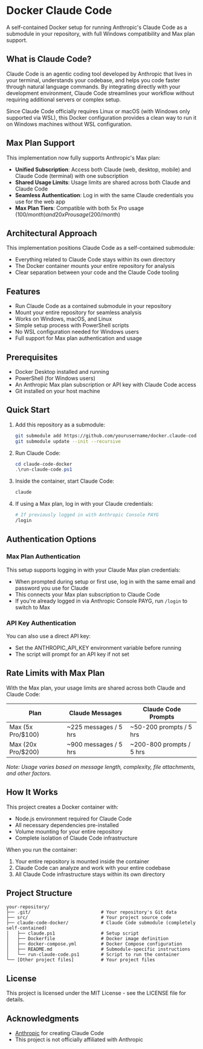 # Docker Claude Code

A self-contained Docker setup for running Anthropic's Claude Code as a submodule in your repository, with full Windows compatibility and Max plan support.

## What is Claude Code?

Claude Code is an agentic coding tool developed by Anthropic that lives in your terminal, understands your codebase, and helps you code faster through natural language commands. By integrating directly with your development environment, Claude Code streamlines your workflow without requiring additional servers or complex setup.

Since Claude Code officially requires Linux or macOS (with Windows only supported via WSL), this Docker configuration provides a clean way to run it on Windows machines without WSL configuration.

## Max Plan Support

This implementation now fully supports Anthropic's Max plan:

- **Unified Subscription**: Access both Claude (web, desktop, mobile) and Claude Code (terminal) with one subscription
- **Shared Usage Limits**: Usage limits are shared across both Claude and Claude Code
- **Seamless Authentication**: Log in with the same Claude credentials you use for the web app
- **Max Plan Tiers**: Compatible with both 5x Pro usage ($100/month) and 20x Pro usage ($200/month)

## Architectural Approach

This implementation positions Claude Code as a self-contained submodule:

- Everything related to Claude Code stays within its own directory
- The Docker container mounts your entire repository for analysis
- Clear separation between your code and the Claude Code tooling

## Features

- Run Claude Code as a contained submodule in your repository
- Mount your entire repository for seamless analysis
- Works on Windows, macOS, and Linux
- Simple setup process with PowerShell scripts
- No WSL configuration needed for Windows users
- Full support for Max plan authentication and usage

## Prerequisites

- Docker Desktop installed and running
- PowerShell (for Windows users)
- An Anthropic Max plan subscription or API key with Claude Code access
- Git installed on your host machine

## Quick Start

1. Add this repository as a submodule:

   ```bash
   git submodule add https://github.com/yourusername/docker.claude-code.git claude-code-docker
   git submodule update --init --recursive
   ```

2. Run Claude Code:

   ```powershell
   cd claude-code-docker
   .\run-claude-code.ps1
   ```

3. Inside the container, start Claude Code:

   ```bash
   claude
   ```

4. If using a Max plan, log in with your Claude credentials:

   ```bash
   # If previously logged in with Anthropic Console PAYG
   /login
   ```

## Authentication Options

### Max Plan Authentication
This setup supports logging in with your Claude Max plan credentials:

- When prompted during setup or first use, log in with the same email and password you use for Claude
- This connects your Max plan subscription to Claude Code
- If you're already logged in via Anthropic Console PAYG, run `/login` to switch to Max

### API Key Authentication
You can also use a direct API key:

- Set the ANTHROPIC_API_KEY environment variable before running
- The script will prompt for an API key if not set

## Rate Limits with Max Plan

With the Max plan, your usage limits are shared across both Claude and Claude Code:

| Plan | Claude Messages | Claude Code Prompts |
|------|----------------|---------------------|
| Max (5x Pro/$100) | ~225 messages / 5 hrs | ~50-200 prompts / 5 hrs |
| Max (20x Pro/$200) | ~900 messages / 5 hrs | ~200-800 prompts / 5 hrs |

*Note: Usage varies based on message length, complexity, file attachments, and other factors.*

## How It Works

This project creates a Docker container with:

- Node.js environment required for Claude Code
- All necessary dependencies pre-installed
- Volume mounting for your entire repository
- Complete isolation of Claude Code infrastructure

When you run the container:

1. Your entire repository is mounted inside the container
2. Claude Code can analyze and work with your entire codebase
3. All Claude Code infrastructure stays within its own directory

## Project Structure

```DIRECTORY
your-repository/
├── .git/                          # Your repository's Git data
├── src/                           # Your project source code
├── claude-code-docker/            # Claude Code submodule (completely self-contained)
│   ├── claude.ps1                 # Setup script
│   ├── Dockerfile                 # Docker image definition
│   ├── docker-compose.yml         # Docker Compose configuration
│   ├── README.md                  # Submodule-specific instructions
│   └── run-claude-code.ps1        # Script to run the container
└── [Other project files]          # Your project files
```

## License

This project is licensed under the MIT License - see the LICENSE file for details.

## Acknowledgments

- [Anthropic](https://www.anthropic.com/) for creating Claude Code
- This project is not officially affiliated with Anthropic